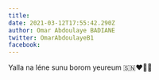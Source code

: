 ```yaml
---
title: 
date: 2021-03-12T17:55:42.290Z
author: Omar Abdoulaye BADIANE
twitter: OmarAbdoulayeB1
facebook: 
---
```


Yalla na léne sunu borom yeureum 🇸🇳❤️✊🏾